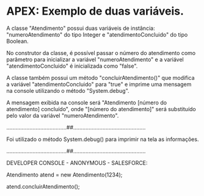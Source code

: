 # APEX: Exemplo de duas variáveis.


A classe "Atendimento" possui duas variáveis de instância: "numeroAtendimento" do tipo Integer e "atendimentoConcluido" do tipo Boolean. 

No construtor da classe, é possível passar o número do atendimento como parâmetro para inicializar a variável "numeroAtendimento" e 
a variável "atendimentoConcluido" é inicializada como "false".

A classe também possui um método "concluirAtendimento()" que modifica a variável "atendimentoConcluido" para "true" e
imprime uma mensagem na console utilizando o método "System.debug". 

A mensagem exibida na console será "Atendimento [número do atendimento] concluído", onde "[número do atendimento]" 
será substituído pelo valor da variável "numeroAtendimento".

.......................................##...............................................

Foi utilizado o método System.debug() para imprimir na tela as informações.

.......................................##...............................................

DEVELOPER CONSOLE - ANONYMOUS - SALESFORCE:

Atendimento atend = new Atendimento(1234);

atend.concluirAtendimento();
